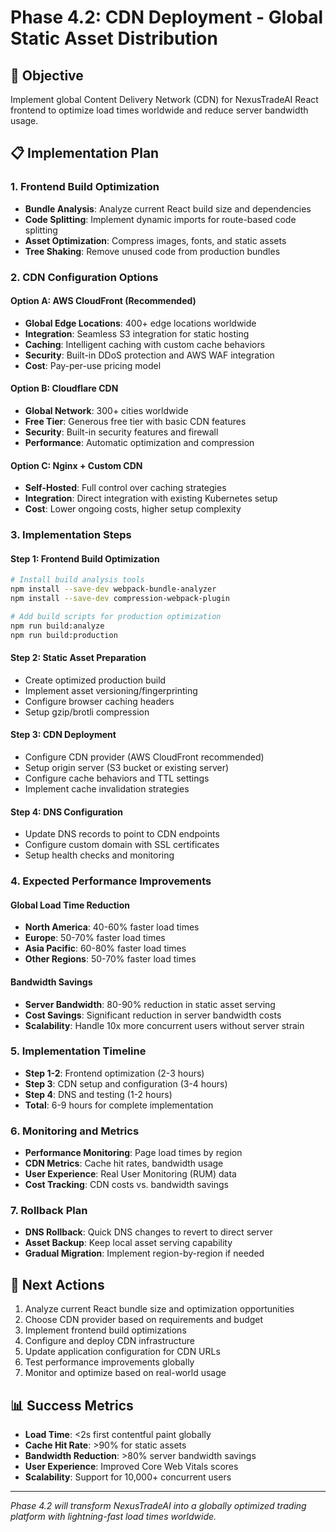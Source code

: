 # Phase 4.2: CDN Deployment - Global Static Asset Distribution

## 🎯 Objective
Implement global Content Delivery Network (CDN) for NexusTradeAI React frontend to optimize load times worldwide and reduce server bandwidth usage.

## 📋 Implementation Plan

### 1. Frontend Build Optimization
- **Bundle Analysis**: Analyze current React build size and dependencies
- **Code Splitting**: Implement dynamic imports for route-based code splitting
- **Asset Optimization**: Compress images, fonts, and static assets
- **Tree Shaking**: Remove unused code from production bundles

### 2. CDN Configuration Options

#### Option A: AWS CloudFront (Recommended)
- **Global Edge Locations**: 400+ edge locations worldwide
- **Integration**: Seamless S3 integration for static hosting
- **Caching**: Intelligent caching with custom cache behaviors
- **Security**: Built-in DDoS protection and AWS WAF integration
- **Cost**: Pay-per-use pricing model

#### Option B: Cloudflare CDN
- **Global Network**: 300+ cities worldwide
- **Free Tier**: Generous free tier with basic CDN features
- **Security**: Built-in security features and firewall
- **Performance**: Automatic optimization and compression

#### Option C: Nginx + Custom CDN
- **Self-Hosted**: Full control over caching strategies
- **Integration**: Direct integration with existing Kubernetes setup
- **Cost**: Lower ongoing costs, higher setup complexity

### 3. Implementation Steps

#### Step 1: Frontend Build Optimization
```bash
# Install build analysis tools
npm install --save-dev webpack-bundle-analyzer
npm install --save-dev compression-webpack-plugin

# Add build scripts for production optimization
npm run build:analyze
npm run build:production
```

#### Step 2: Static Asset Preparation
- Create optimized production build
- Implement asset versioning/fingerprinting
- Configure browser caching headers
- Setup gzip/brotli compression

#### Step 3: CDN Deployment
- Configure CDN provider (AWS CloudFront recommended)
- Setup origin server (S3 bucket or existing server)
- Configure cache behaviors and TTL settings
- Implement cache invalidation strategies

#### Step 4: DNS Configuration
- Update DNS records to point to CDN endpoints
- Configure custom domain with SSL certificates
- Setup health checks and monitoring

### 4. Expected Performance Improvements

#### Global Load Time Reduction
- **North America**: 40-60% faster load times
- **Europe**: 50-70% faster load times  
- **Asia Pacific**: 60-80% faster load times
- **Other Regions**: 50-70% faster load times

#### Bandwidth Savings
- **Server Bandwidth**: 80-90% reduction in static asset serving
- **Cost Savings**: Significant reduction in server bandwidth costs
- **Scalability**: Handle 10x more concurrent users without server strain

### 5. Implementation Timeline
- **Step 1-2**: Frontend optimization (2-3 hours)
- **Step 3**: CDN setup and configuration (3-4 hours)
- **Step 4**: DNS and testing (1-2 hours)
- **Total**: 6-9 hours for complete implementation

### 6. Monitoring and Metrics
- **Performance Monitoring**: Page load times by region
- **CDN Metrics**: Cache hit rates, bandwidth usage
- **User Experience**: Real User Monitoring (RUM) data
- **Cost Tracking**: CDN costs vs. bandwidth savings

### 7. Rollback Plan
- **DNS Rollback**: Quick DNS changes to revert to direct server
- **Asset Backup**: Keep local asset serving capability
- **Gradual Migration**: Implement region-by-region if needed

## 🚀 Next Actions
1. Analyze current React bundle size and optimization opportunities
2. Choose CDN provider based on requirements and budget
3. Implement frontend build optimizations
4. Configure and deploy CDN infrastructure
5. Update application configuration for CDN URLs
6. Test performance improvements globally
7. Monitor and optimize based on real-world usage

## 📊 Success Metrics
- **Load Time**: <2s first contentful paint globally
- **Cache Hit Rate**: >90% for static assets
- **Bandwidth Reduction**: >80% server bandwidth savings
- **User Experience**: Improved Core Web Vitals scores
- **Scalability**: Support for 10,000+ concurrent users

---
*Phase 4.2 will transform NexusTradeAI into a globally optimized trading platform with lightning-fast load times worldwide.*